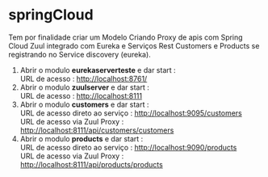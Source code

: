 # springCloud
Tem por finalidade criar um Modelo Criando Proxy de apis com Spring Cloud Zuul integrado com Eureka e Serviços Rest Customers e Products se registrando no Service discovery (eureka).


<ol>
  <li>Abrir o modulo <b>eurekaserverteste</b> e dar start : <br>
    URL  de acesso :  <a href="http://localhost:8761/">http://localhost:8761/</a> 
  </li>
     
  
  <li>Abrir o modulo <b>zuulserver</b> e dar start :  <br>
    URL  de acesso : <a href="http://localhost:8111">http://localhost:8111</a>    
  </li>

  
  
  <li>Abrir o modulo <b>customers</b> e dar start :  <br>
    URL de acesso direto ao serviço : <a href="http://localhost:9095/customers">http://localhost:9095/customers </a> <br>
    URL  de acesso via Zuul Proxy  : <a href="http://localhost:8111/api/customers/customers">http://localhost:8111/api/customers/customers </a>    
  </li>


  <li>Abrir o modulo <b>products</b> e dar start :    <br>
    URL de acesso direto ao serviço : <a href="http://localhost:9090/products">http://localhost:9090/products </a>    <br>
    URL  de acesso via Zuul Proxy  : <a href="http://localhost:8111/api/products/products">http://localhost:8111/api/products/products</a>    
  </li>

  
  
</ol>  





